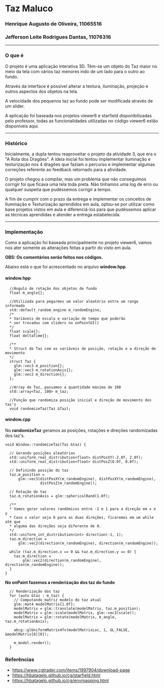 # Taz Maluco

### Henrique Augusto de Oliveira, 11065516

### Jefferson Leite Rodrigues Dantas, 11076316

---

### O que é

O projeto é uma aplicação interativa 3D. Têm-se um objeto do Taz maior no meio da tela com vários taz menores indo de um lado para o outro ao fundo.

Através da interface é possível alterar a textura, iluminação, projeção e outros aspectos dos objetos na tela.

A velocidade dos pequenos taz ao fundo pode ser modificada através de um slider.

A aplicação foi baseada nos projetos viewer6 e starfield disponibilizadas pelo professor, todas as funcionalidades utilizadas no código viewer6 estão disponíveis aqui.

---
### Histórico
Inicialmente, a dupla tentou reaproveitar o projeto da atividade 3, que era o "A Rota dos Dragões". A ideia inicial foi tentou implementar iluminação e texturização nos 4 dragões que faziam o percurso e implementar algumas correções referente ao feedback retornado para a atividade. 

O projeto chegou a compilar, mas um problema que não conseguimos corrigir foi que ficava uma tela toda preta. Não tínhamos uma log de erro ou qualquer suspeita que pudéssemos corrigir a tempo. 

A fim de cumprir com o prazo da entrega e implementar os conceitos de Iluminação e Texturização aprendidos em aula, optou-se por utilizar como base projetos vistos em aula e diferenciá-los para que pudéssemos aplicar as técnicas aprendidas e atender a entrega estabelecida.

---

### Implementação

Como a aplicação foi baseada principalmente no projeto viewer6, vamos nos ater somente as alterações feitas a partir do visto em aula.

**OBS: Os comentários serão feitos nos códigos.**

Abaixo está o que foi acrescentado no arquivo **window.hpp**.

#### window.hpp

```
  //Ângulo de rotação dos objetos de fundo
  float m_angle{};

  //Utilizada para pegarmos um valor aleatório entre um range informado
  std::default_random_engine m_randomEngine;
  /*
  * Variáveis de escala e variação de tempo que poderão
  * ser trocadas com sliders no onPaintUI()
  */
  float scale{};
  float deltaTime{};

  /**
  * Struct do Taz com as variáveis de posição, rotação e a direção de movimento
  */
  struct Taz {
    glm::vec3 m_position{};
    glm::vec3 m_rotationAxis{};
    glm::vec2 m_direction{};
  };

  //Array de Taz, passamos a quantidade máxima de 100
  std::array<Taz, 100> m_taz;

  //Função que randomiza posição inicial e direção de movimento dos taz's
  void randomizeTaz(Taz &Taz);
```

#### window.cpp

No **randomizeTaz** geramos as posições, rotações e direções randomizadas dos taz's.

```
void Window::randomizeTaz(Taz &taz) {

  // Gerando posições aleatórias
  std::uniform_real_distribution<float> distPosXY(-2.0f, 2.0f);
  std::uniform_real_distribution<float> distPosZ(0.0f, 0.0f);

  // Definindo posição do taz
  taz.m_position =
      glm::vec3(distPosXY(m_randomEngine), distPosXY(m_randomEngine),
                distPosZ(m_randomEngine));

  // Rotação do taz
  taz.m_rotationAxis = glm::sphericalRand(1.0f);

  /**
  * Vamos gerar valores randômicos entre -1 e 1 para a direção em x e y
  * Caso o valor seja 0 para as duas direções, ficaremos em um while até que
  * alguma das direções seja diferente de 0.
  */
  std::uniform_int_distribution<int> direction(-1, 1);
  taz.m_direction =
      glm::vec2(direction(m_randomEngine), direction(m_randomEngine));

  while (taz.m_direction.x == 0 && taz.m_direction.y == 0) {
    taz.m_direction =
        glm::vec2(direction(m_randomEngine), direction(m_randomEngine));
  }
}
```

**No onPaint fazemos a renderização dos taz do fundo**

```
  // Renderização dos taz
  for (auto &taz : m_taz) {
    // Computando matriz modelo do taz atual
    glm::mat4 modelMatrix{1.0f};
    modelMatrix = glm::translate(modelMatrix, taz.m_position);
    modelMatrix = glm::scale(modelMatrix, glm::vec3(scale));
    modelMatrix = glm::rotate(modelMatrix, m_angle, taz.m_rotationAxis);

    abcg::glUniformMatrix4fv(modelMatrixLoc, 1, GL_FALSE, &modelMatrix[0][0]);

    m_model.render();
  }
```

### Referências
- https://www.cgtrader.com/items/1997904/download-page
- https://hbatagelo.github.io/cg/starfield.html
- https://hbatagelo.github.io/cg/envmapping.html

